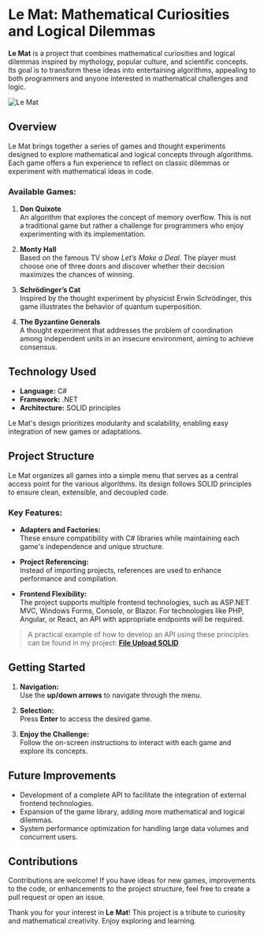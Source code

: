 # Le Mat: Mathematical Curiosities and Logical Dilemmas
**Le Mat** is a project that combines mathematical curiosities and logical dilemmas inspired by mythology, popular culture, and scientific concepts. Its goal is to transform these ideas into entertaining algorithms, appealing to both programmers and anyone interested in mathematical challenges and logic.

![Le Mat](App/LeMat/img/Le_Mat.jpg)

## **Overview**

Le Mat brings together a series of games and thought experiments designed to explore mathematical and logical concepts through algorithms. Each game offers a fun experience to reflect on classic dilemmas or experiment with mathematical ideas in code.  

### Available Games:

1. **Don Quixote**  
   An algorithm that explores the concept of memory overflow. This is not a traditional game but rather a challenge for programmers who enjoy experimenting with its implementation.

2. **Monty Hall**  
   Based on the famous TV show *Let’s Make a Deal*. The player must choose one of three doors and discover whether their decision maximizes the chances of winning.

3. **Schrödinger’s Cat**  
   Inspired by the thought experiment by physicist Erwin Schrödinger, this game illustrates the behavior of quantum superposition.

4. **The Byzantine Generals**  
   A thought experiment that addresses the problem of coordination among independent units in an insecure environment, aiming to achieve consensus.

## **Technology Used**

- **Language:** C#  
- **Framework:** .NET  
- **Architecture:** SOLID principles  

Le Mat's design prioritizes modularity and scalability, enabling easy integration of new games or adaptations.

## **Project Structure**

Le Mat organizes all games into a simple menu that serves as a central access point for the various algorithms. Its design follows SOLID principles to ensure clean, extensible, and decoupled code.

### Key Features:
- **Adapters and Factories:**  
  These ensure compatibility with C# libraries while maintaining each game's independence and unique structure.
  
- **Project Referencing:**  
  Instead of importing projects, references are used to enhance performance and compilation.

- **Frontend Flexibility:**  
  The project supports multiple frontend technologies, such as ASP.NET MVC, Windows Forms, Console, or Blazor. For technologies like PHP, Angular, or React, an API with appropriate endpoints will be required.

> A practical example of how to develop an API using these principles can be found in my project: [**File Upload SOLID**](https://github.com/provca/SOLID_FileUploadSample)

## **Getting Started**

1. **Navigation:**  
   Use the **up/down arrows** to navigate through the menu.  

2. **Selection:**  
   Press **Enter** to access the desired game.  

3. **Enjoy the Challenge:**  
   Follow the on-screen instructions to interact with each game and explore its concepts.

## **Future Improvements**

- Development of a complete API to facilitate the integration of external frontend technologies.  
- Expansion of the game library, adding more mathematical and logical dilemmas.  
- System performance optimization for handling large data volumes and concurrent users.

## **Contributions**

Contributions are welcome! If you have ideas for new games, improvements to the code, or enhancements to the project structure, feel free to create a pull request or open an issue.

Thank you for your interest in **Le Mat**! This project is a tribute to curiosity and mathematical creativity. Enjoy exploring and learning.
